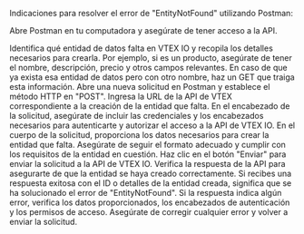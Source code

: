 Indicaciones para resolver el error de "EntityNotFound" utilizando Postman:

Abre Postman en tu computadora y asegúrate de tener acceso a la API.

Identifica qué entidad de datos falta en VTEX IO y recopila los detalles necesarios para crearla. Por ejemplo, si es un producto, asegúrate de tener el nombre, descripción, precio y otros campos relevantes.
En caso de que ya exista esa entidad de datos pero con otro nombre, haz un GET que traiga esta información.
Abre una nueva solicitud en Postman y establece el método HTTP en "POST".
Ingresa la URL de la API de VTEX correspondiente a la creación de la entidad que falta. 
En el encabezado de la solicitud, asegúrate de incluir las credenciales y los encabezados necesarios para autenticarte y autorizar el acceso a la API de VTEX IO.
En el cuerpo de la solicitud, proporciona los datos necesarios para crear la entidad que falta. Asegúrate de seguir el formato adecuado y cumplir con los requisitos de la entidad en cuestión.
Haz clic en el botón "Enviar" para enviar la solicitud a la API de VTEX IO.
Verifica la respuesta de la API para asegurarte de que la entidad se haya creado correctamente. Si recibes una respuesta exitosa con el ID o detalles de la entidad creada, significa que se ha solucionado el error de "EntityNotFound".
Si la respuesta indica algún error, verifica los datos proporcionados, los encabezados de autenticación y los permisos de acceso. Asegúrate de corregir cualquier error y volver a enviar la solicitud.
